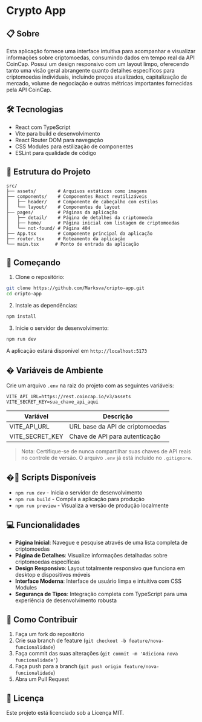 # Crypto App

## 📋 Sobre

Esta aplicação fornece uma interface intuitiva para acompanhar e visualizar informações sobre criptomoedas, consumindo dados em tempo real da API CoinCap. Possui um design responsivo com um layout limpo, oferecendo tanto uma visão geral abrangente quanto detalhes específicos para criptomoedas individuais, incluindo preços atualizados, capitalização de mercado, volume de negociação e outras métricas importantes fornecidas pela API CoinCap.

## 🛠️ Tecnologias

- React com TypeScript
- Vite para build e desenvolvimento
- React Router DOM para navegação
- CSS Modules para estilização de componentes
- ESLint para qualidade de código

## 📁 Estrutura do Projeto

```
src/
├── assets/        # Arquivos estáticos como imagens
├── components/    # Componentes React reutilizáveis
│   ├── header/    # Componente de cabeçalho com estilos
│   └── layout/    # Componentes de layout
├── pages/         # Páginas da aplicação
│   ├── detail/    # Página de detalhes da criptomoeda
│   ├── home/      # Página inicial com listagem de criptomoedas
│   └── not-found/ # Página 404
├── App.tsx        # Componente principal da aplicação
├── router.tsx     # Roteamento da aplicação
└── main.tsx      # Ponto de entrada da aplicação
```

## 🚀 Começando

1. Clone o repositório:
```bash
git clone https://github.com/Marksva/cripto-app.git
cd cripto-app
```

2. Instale as dependências:
```bash
npm install
```

3. Inicie o servidor de desenvolvimento:
```bash
npm run dev
```

A aplicação estará disponível em `http://localhost:5173`

## � Variáveis de Ambiente

Crie um arquivo `.env` na raiz do projeto com as seguintes variáveis:

```env
VITE_API_URL=https://rest.coincap.io/v3/assets
VITE_SECRET_KEY=sua_chave_api_aqui
```

| Variável | Descrição |
|----------|-----------|
| VITE_API_URL | URL base da API de criptomoedas |
| VITE_SECRET_KEY | Chave de API para autenticação |

> Nota: Certifique-se de nunca compartilhar suas chaves de API reais no controle de versão. O arquivo `.env` já está incluído no `.gitignore`.

## �🔧 Scripts Disponíveis

- `npm run dev` - Inicia o servidor de desenvolvimento
- `npm run build` - Compila a aplicação para produção
- `npm run preview` - Visualiza a versão de produção localmente

## 💻 Funcionalidades

- **Página Inicial**: Navegue e pesquise através de uma lista completa de criptomoedas
- **Página de Detalhes**: Visualize informações detalhadas sobre criptomoedas específicas
- **Design Responsivo**: Layout totalmente responsivo que funciona em desktop e dispositivos móveis
- **Interface Moderna**: Interface de usuário limpa e intuitiva com CSS Modules
- **Segurança de Tipos**: Integração completa com TypeScript para uma experiência de desenvolvimento robusta

## 🤝 Como Contribuir

1. Faça um fork do repositório
2. Crie sua branch de feature (`git checkout -b feature/nova-funcionalidade`)
3. Faça commit das suas alterações (`git commit -m 'Adiciona nova funcionalidade'`)
4. Faça push para a branch (`git push origin feature/nova-funcionalidade`)
5. Abra um Pull Request

## 📝 Licença

Este projeto está licenciado sob a Licença MIT.
